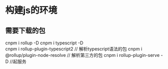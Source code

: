 构建js的环境
=====

需要下载的包
---
cnpm i rollup -D
cnpm i typescript -D  
cnpm i rollup-plugin-typescript2 // 解析typescript语法的包
cnpm i  @rollup/plugin-node-resolve // 解析第三方的包
cnpm i rollup-plugin-serve -D //起服务

